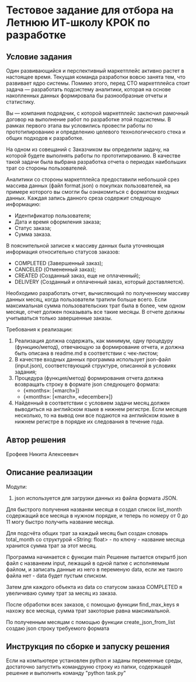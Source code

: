 # Тестовое задание для отбора на Летнюю ИТ-школу КРОК по разработке

## Условие задания

Один развивающийся и перспективный маркетплейс активно растет в настоящее время. Текущая команда разработки вовсю занята тем, что развивает ядро системы. Помимо этого, перед CTO маркетплейса стоит задача — разработать подсистему аналитики, которая на основе накопленных данных формировала бы разнообразные отчеты и статистику.

Вы — компания подрядчик, с которой маркетплейс заключил рамочный договор на выполнение работ по разработке этой подсистемы. В рамках первого этапа вы условились провести работы по прототипированию и определению целевого технологического стека и общих подходов к разработке.

На одном из совещаний с Заказчиком вы определили задачу, на которой будете выполнять работы по прототипированию. В качестве такой задачи была выбрана разработка отчета о периодах наибольших трат со стороны пользователей.

Аналитики со стороны маркетплейса предоставили небольшой срез массива данных (файл format.json) о покупках пользователей, на примере которого вы смогли бы ознакомиться с форматом входных данных. Каждая запись данного среза содержит следующую информацию:

- Идентификатор пользователя;
- Дата и время оформления заказа;
- Статус заказа;
- Сумма заказа.

В пояснительной записке к массиву данных была уточняющая информация относительно статусов заказов:

- COMPLETED (Завершенный заказ);
- CANCELED (Отмененный заказ);
- CREATED (Созданный заказ, еще не оплаченный);
- DELIVERY (Созданный и оплаченный заказ, который доставляется).

Необходимо разработать отчет, вычисляющий по полученному массиву данных месяц, когда пользователи тратили больше всего. Если максимальная сумма пользовательских трат была в более, чем одном месяце, отчет должен показывать все такие месяцы. В отчете должны учитываться только завершенные заказы.

Требования к реализации:

1. Реализация должна содержать, как минимум, одну процедуру (функцию/метод), отвечающую за формирование отчета, и должна быть описана в readme.md в соответствии с чек-листом;
2. В качестве входных данных программа использует json-файл (input.json), соответствующий структуре, описанной в условиях задания;
3. Процедура (функция/метод) формирования отчета должна возвращать строку в формате json следующего формата:
   - {«months»: [«march»]}
   - {«months»: [«march», «december»]}
4. Найденный в соответствии с условием задачи месяц должен выводиться на английском языке в нижнем регистре. Если месяцев несколько, то на вывод они все подаются на английском языке в нижнем регистре в порядке их следования в течение года.

## Автор решения

Ерофеев Никита Алексеевич

## Описание реализации

Модули:

1. json используется для загрузки данных из файла формата JSON.

Для быстрого получения названяи месяца я создал список list_month содержащий все месяца в нужном порядке, и теперь по номеру
от 0 до 11 могу быстро получить название месяца.

Для подсчёта общих трат за каждый месяц был создан словарь total_month со структурой <String: float> - по ключу - название месяца хранится сумма трат за этот месяц.

Программа начинается с функции main
Решение пытается открытб json файл с названеим input, лежащий в одной папке с исполняемым файлом, и записать данные из него в переменую data, если же такого файла нет - data будет пустым списком.

Затем для каждого объекта из data со статусом заказа COMPLETED я увеличиваю сумму трат за месяц из заказа.

После обработки всех заказов, с помощью функции find_max_keys я нахожу все месяца, сумма трат закоторые равна максимальной.

По полученным месяцам с помощью функции create_json_from_list создаю json строку требуемого формата

## Инструкция по сборке и запуску решения

Если на компьютере установлен python и заданы переменные среды, достаточно запустить командруню строку из папки, содержащей решение и выполнить команду "python task.py"

